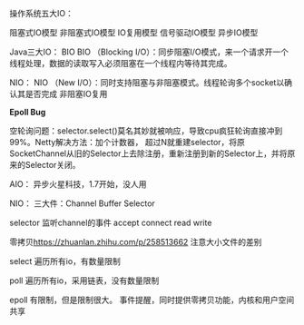 操作系统五大IO：

阻塞式IO模型
非阻塞式IO模型
IO复用模型
信号驱动IO模型
异步IO模型

Java三大IO：
BIO
BIO （Blocking I/O）：同步阻塞I/O模式，来一个请求开一个线程处理，数据的读取写入必须阻塞在一个线程内等待其完成。

NIO：
NIO （New I/O）：同时支持阻塞与非阻塞模式。线程轮询多个socket以确认其是否完成 非阻塞IO复用

**Epoll Bug**

空轮询问题：selector.select()莫名其妙就被响应，导致cpu疯狂轮询直接冲到99%。Netty解决方法：加个计数器， 超过N就重建selector，将原SocketChannel从旧的Selector上去除注册，重新注册到新的Selector上，并将原来的Selector关闭。

AIO：
异步火星科技，1.7开始，没人用

NIO：
三大件：Channel Buffer Selector

selector 监听channel的事件 accept connect read write

零拷贝<https://zhuanlan.zhihu.com/p/258513662> 注意大小文件的差别

select 
遍历所有io，有数量限制

poll
遍历所有io，采用链表，没有数量限制

epoll
有限制，但是限制很大。
事件提醒，同时提供零拷贝功能，内核和用户空间共享

